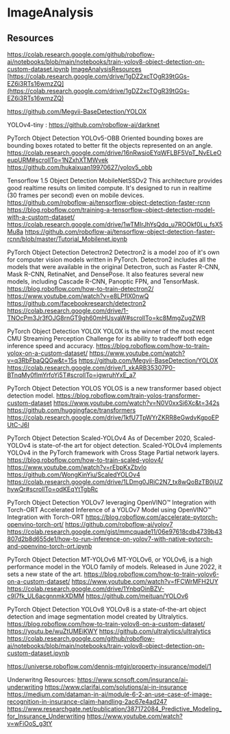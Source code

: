# ImageAnalysis

## Resources
https://colab.research.google.com/github/roboflow-ai/notebooks/blob/main/notebooks/train-yolov8-object-detection-on-custom-dataset.ipynb
[ImageAnalysisResources](https://colab.research.google.com/github/roboflow-ai/notebooks/blob/main/notebooks/train-yolov8-object-detection-on-custom-dataset.ipynb)
[https://colab.research.google.com/drive/1gDZ2xcTOgR39tGGs-EZ6i3RTs16wmzZQ](https://colab.research.google.com/drive/1gDZ2xcTOgR39tGGs-EZ6i3RTs16wmzZQ)

https://github.com/Megvii-BaseDetection/YOLOX

YOLOv4-tiny  : https://github.com/roboflow-ai/darknet

PyTorch Object Detection
YOLOv5-OBB
Oriented bounding boxes are bounding boxes rotated to better fit the objects represented on an angle.
https://colab.research.google.com/drive/16nRwsioEYqWFLBF5VpT_NvELeOeupURM#scrollTo=1NZxhXTMWvek
https://github.com/hukaixuan19970627/yolov5_obb


Tensorflow 1.5 Object Detection
MobileNetSSDv2
This architecture provides good realtime results on limited compute. It's designed to run in realtime (30 frames per second) even on mobile devices.
https://github.com/roboflow-ai/tensorflow-object-detection-faster-rcnn
https://blog.roboflow.com/training-a-tensorflow-object-detection-model-with-a-custom-dataset/
https://colab.research.google.com/drive/1wTMIrJhYsQdq_u7ROOkf0Lu_fsX5Mu8a
https://github.com/roboflow-ai/tensorflow-object-detection-faster-rcnn/blob/master/Tutorial_Mobilenet.ipynb


PyTorch Object Detection
Detectron2
Detectron2 is a model zoo of it's own for computer vision models written in PyTorch. Detectron2 includes all the models that were available in the original Detectron, such as Faster R-CNN, Mask R-CNN, RetinaNet, and DensePose. It also features several new models, including Cascade R-CNN, Panoptic FPN, and TensorMask.
https://blog.roboflow.com/how-to-train-detectron2/
https://www.youtube.com/watch?v=e8LPflX0nwQ
https://github.com/facebookresearch/detectron2
https://colab.research.google.com/drive/1-TNOcPm3Jr3fOJG8rnGT9gh60mHUsvaW#scrollTo=kc8MmgZugZWR

PyTorch Object Detection
YOLOX
YOLOX is the winner of the most recent CMU Streaming Perception Challenge for its ability to tradeoff both edge inference speed and accuracy.
https://blog.roboflow.com/how-to-train-yolox-on-a-custom-dataset/
https://www.youtube.com/watch?v=q3RbFbaQQGw&t=15s
https://github.com/Megvii-BaseDetection/YOLOX
https://colab.research.google.com/drive/1_xkARB35307P0-BTnqMy0flmYrfoYi5T#scrollTo=igwruhYxE_a7


PyTorch Object Detection
YOLOS
YOLOS is a new transformer based object detection model.
https://blog.roboflow.com/train-yolos-transformer-custom-dataset
https://www.youtube.com/watch?v=N0V0xxSi6Xc&t=342s
https://github.com/huggingface/transformers
https://colab.research.google.com/drive/1kfU7TpWYrZKRR8eGwdvKgpoEPUtC-J6I


PyTorch Object Detection
Scaled-YOLOv4
As of December 2020, Scaled-YOLOv4 is state-of-the art for object detection. Scaled-YOLOv4 implements YOLOv4 in the PyTorch framework with Cross Stage Partial network layers.
https://blog.roboflow.com/how-to-train-scaled-yolov4/
https://www.youtube.com/watch?v=rEbpKxZbvIo
https://github.com/WongKinYiu/ScaledYOLOv4
https://colab.research.google.com/drive/1LDmg0JRiC2N7_tx8wQoBzTB0jUZhywQr#scrollTo=odKEqYtTgbRc


PyTorch Object Detection
YOLOv7 leveraging OpenVINO™ Integration with Torch-ORT
Accelerated Inference of a YOLOv7 Model using OpenVINO™ Integration with Torch-ORT
https://blog.roboflow.com/accelerate-pytorch-openvino-torch-ort/
https://github.com/roboflow-ai/yolov7
https://colab.research.google.com/gist/mmcquade11/06e97618cdb4739b43807d2b8d655de1/how-to-run-inference-on-yolov7-with-native-pytorch-and-openvino-torch-ort.ipynb

PyTorch Object Detection
MT-YOLOv6
MT-YOLOv6, or YOLOv6, is a high performance model in the YOLO family of models. Released in June 2022, it sets a new state of the art.
https://blog.roboflow.com/how-to-train-yolov6-on-a-custom-dataset/
https://www.youtube.com/watch?v=fFCWrMFH2UY
https://colab.research.google.com/drive/1YnbqOinBZV-c9I7fk_UL6acgnnmkXDMM
https://github.com/meituan/YOLOv6



PyTorch Object Detection
YOLOv8
YOLOv8 is a state-of-the-art object detection and image segmentation model created by Ultralytics.
https://blog.roboflow.com/how-to-train-yolov8-on-a-custom-dataset/
https://youtu.be/wuZtUMEiKWY
https://github.com/ultralytics/ultralytics
https://colab.research.google.com/github/roboflow-ai/notebooks/blob/main/notebooks/train-yolov8-object-detection-on-custom-dataset.ipynb


https://universe.roboflow.com/dennis-mtgir/property-insurance/model/1



Underwritng Resources:
https://www.scnsoft.com/insurance/ai-underwriting
https://www.clarifai.com/solutions/ai-in-insurance
https://medium.com/dataman-in-ai/module-6-2-an-use-case-of-image-recognition-in-insurance-claim-handling-2ac67e4ad247
https://www.researchgate.net/publication/387172084_Predictive_Modeling_for_Insurance_Underwriting
https://www.youtube.com/watch?v=wFiOoS_g3tY
